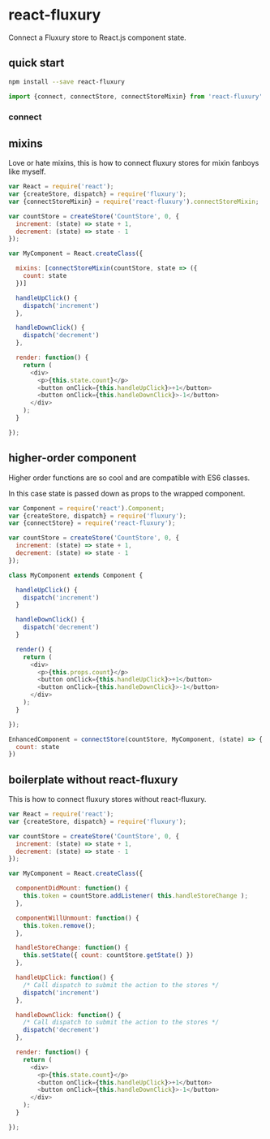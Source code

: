 # react-fluxury

Connect a Fluxury store to React.js component state.

## quick start

```sh
npm install --save react-fluxury
```

```js
import {connect, connectStore, connectStoreMixin} from 'react-fluxury'
```
### connect

## mixins

Love or hate mixins, this is how to connect fluxury stores for mixin fanboys like myself.

```js
var React = require('react');
var {createStore, dispatch} = require('fluxury');
var {connectStoreMixin} = require('react-fluxury').connectStoreMixin;

var countStore = createStore('CountStore', 0, {
  increment: (state) => state + 1,
  decrement: (state) => state - 1
});

var MyComponent = React.createClass({

  mixins: [connectStoreMixin(countStore, state => ({
    count: state
  })]

  handleUpClick() {
    dispatch('increment')
  },

  handleDownClick() {
    dispatch('decrement')
  },

  render: function() {
    return (
      <div>
        <p>{this.state.count}</p>
        <button onClick={this.handleUpClick}>+1</button>
        <button onClick={this.handleDownClick}>-1</button>
      </div>
    );
  }

});
```

## higher-order component

Higher order functions are so cool and are compatible with ES6 classes.

In this case state is passed down as props to the wrapped component.

```js
var Component = require('react').Component;
var {createStore, dispatch} = require('fluxury');
var {connectStore} = require('react-fluxury');

var countStore = createStore('CountStore', 0, {
  increment: (state) => state + 1,
  decrement: (state) => state - 1
});

class MyComponent extends Component {

  handleUpClick() {
    dispatch('increment')
  }

  handleDownClick() {
    dispatch('decrement')
  }

  render() {
    return (
      <div>
        <p>{this.props.count}</p>
        <button onClick={this.handleUpClick}>+1</button>
        <button onClick={this.handleDownClick}>-1</button>
      </div>
    );
  }

});

EnhancedComponent = connectStore(countStore, MyComponent, (state) => {
  count: state
})
```

## boilerplate without react-fluxury

This is how to connect fluxury stores without react-fluxury.

```js
var React = require('react');
var {createStore, dispatch} = require('fluxury');

var countStore = createStore('CountStore', 0, {
  increment: (state) => state + 1,
  decrement: (state) => state - 1
});

var MyComponent = React.createClass({

  componentDidMount: function() {
    this.token = countStore.addListener( this.handleStoreChange );
  },

  componentWillUnmount: function() {
    this.token.remove();
  },

  handleStoreChange: function() {
    this.setState({ count: countStore.getState() })
  },

  handleUpClick: function() {
    /* Call dispatch to submit the action to the stores */
    dispatch('increment')
  },

  handleDownClick: function() {
    /* Call dispatch to submit the action to the stores */
    dispatch('decrement')
  },

  render: function() {
    return (
      <div>
        <p>{this.state.count}</p>
        <button onClick={this.handleUpClick}>+1</button>
        <button onClick={this.handleDownClick}>-1</button>
      </div>
    );
  }

});
```
